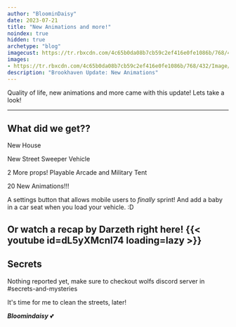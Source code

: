 ```yaml
---
author: "BloominDaisy"
date: 2023-07-21
title: "New Animations and more!"
noindex: true
hidden: true
archetype: "blog"
imagecust: https://tr.rbxcdn.com/4c65b0da08b7cb59c2ef416e0fe1086b/768/432/Image/Png
images:
- https://tr.rbxcdn.com/4c65b0da08b7cb59c2ef416e0fe1086b/768/432/Image/Png
description: "Brookhaven Update: New Animations"
---
```


Quality of life, new animations and more came with this update! Lets take a look!

---

## What did we get??

New House 

New Street Sweeper Vehicle

2 More props! Playable Arcade and Military Tent

20 New Animations!!!

A settings button that allows mobile users to _finally_ sprint! And add a baby in a car seat when you load your vehicle. :D

Or watch a recap by Darzeth right here!
{{< youtube id=dL5yXMcnI74 loading=lazy >}}
---


## Secrets

Nothing reported yet, make sure to checkout wolfs discord server in #secrets-and-mysteries 

It's time for me to clean the streets, later!

_**Bloomindaisy**_ <span class="nowrap"><span class="emojify">💕</span>